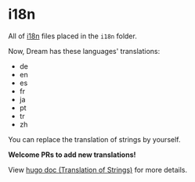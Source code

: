 # i18n

All of [i18n](https://en.wikipedia.org/wiki/Internationalization_and_localization) files placed in the `i18n` folder.

Now, Dream has these languages' translations:

- de
- en
- es
- fr
- ja
- pt
- tr
- zh

You can replace the translation of strings by yourself.

**Welcome PRs to add new translations!**

View [hugo doc (Translation of Strings)](https://gohugo.io/content-management/multilingual/#translation-of-strings) for more details.
